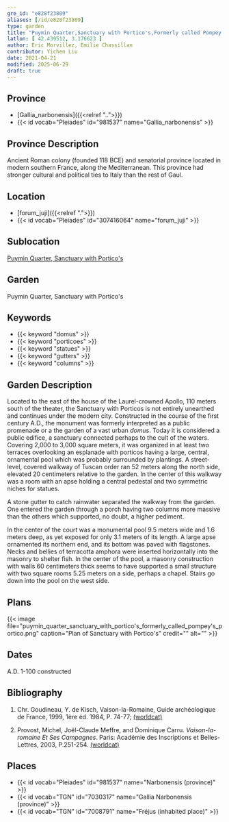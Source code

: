 ```yaml
---
gre_id: "e828f23809"
aliases: [/id/e828f23809]
type: garden
title: "Puymin Quarter,Sanctuary with Portico's,Formerly called Pompey's Portico"
latlon: [ 42.439512, 3.176623 ]
author: Eric Morvillez, Emilie Chassillan
contributor: Yichen Liu
date: 2021-04-21
modified: 2025-06-29
draft: true
---
```


## Province

- [Gallia_narbonensis]({{<relref "..">}})
- {{< id vocab="Pleiades" id="981537" name="Gallia_narbonensis" >}}

## Province Description

Ancient Roman colony (founded 118 BCE) and senatorial province located in modern southern France, along the Mediterranean. This province had stronger cultural and political ties to Italy than the rest of Gaul.

## Location

- [forum_juji]({{<relref ".">}})
- {{< id vocab="Pleiades" id="307416064" name="forum_juji" >}}

## Sublocation

[Puymin Quarter, Sanctuary with Portico's](#)

## Garden

Puymin Quarter, Sanctuary with Portico's

## Keywords

- {{< keyword "domus" >}}
- {{< keyword "porticoes" >}}
- {{< keyword "statues" >}}
- {{< keyword "gutters" >}}
- {{< keyword "columns" >}}

## Garden Description

Located to the east of the house of the Laurel-crowned Apollo, 110 meters south of the theater, the Sanctuary with Porticos is not entirely unearthed and continues under the modern city.  Constructed in the course of the first century A.D., the monument was formerly interpreted as a public promenade or a the garden of a vast urban *domus*. Today it is considered a public edifice, a sanctuary connected perhaps to the cult of the waters.  Covering 2,000 to 3,000 square meters, it was organized in at least two terraces overlooking an esplanade with porticos having a large, central, ornamental pool which was probably surrounded by plantings.  A street-level, covered walkway of Tuscan order ran 52 meters along the north side, elevated 20 centimeters relative to the garden.  In the center of this walkway was a room with an apse holding a central pedestal and two symmetric niches for statues.

A stone gutter to catch rainwater separated the walkway from the garden.  One entered the garden through a porch having two columns more massive than the others which supported, no doubt, a higher pediment.

In the center of the court was a monumental pool 9.5 meters wide and 1.6 meters deep, as yet exposed for only 3.1 meters of its length.  A large apse ornamented its northern end, and its bottom was paved with flagstones.  Necks and bellies of terracotta amphora were inserted horizontally into the masonry to shelter fish.  In the center of the pool, a masonry construction with walls 60 centimeters thick seems to have supported a small structure with two square rooms 5.25 meters on a side, perhaps a chapel.  Stairs go down into the pool on the west side.

## Plans

{{< image file="puymin_quarter_sanctuary_with_portico's_formerly_called_pompey's_portico.png" caption="Plan of Sanctuary with Portico's" credit="" alt="" >}}

## Dates

A.D. 1-100 constructed

## Bibliography

1. Chr.  Goudineau, Y.  de  Kisch, Vaison-la-Romaine, Guide  archéologique  de  France, 1999, 1ère  éd. 1984, P. 74-77; [(worldcat)](https://search.worldcat.org/title/807347615)

2. Provost, Michel, Joe͏̈l-Claude Meffre, and Dominique Carru. *Vaison-la-romaine Et Ses Campagnes*. Paris: Académie des Inscriptions et Belles-Lettres, 2003, P.251-254. [(worldcat)](https://search.worldcat.org/title/905795401)

## Places

- {{< id vocab="Pleiades" id="981537" name="Narbonensis (province)" >}}
- {{< id vocab="TGN" id="7030317" name="Gallia Narbonensis (province)" >}}
- {{< id vocab="TGN" id="7008791" name="Fréjus (inhabited place)" >}}
